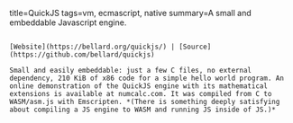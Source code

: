 title=QuickJS
tags=vm, ecmascript, native
summary=A small and embeddable Javascript engine.
~~~~~~

[Website](https://bellard.org/quickjs/) | [Source](https://github.com/bellard/quickjs)

Small and easily embeddable: just a few C files, no external dependency, 210 KiB of x86 code for a simple hello world program. An online demonstration of the QuickJS engine with its mathematical extensions is available at numcalc.com. It was compiled from C to WASM/asm.js with Emscripten. *(There is something deeply satisfying about compiling a JS engine to WASM and running JS inside of JS.)*

